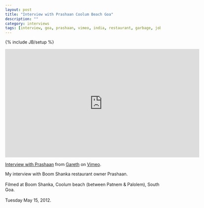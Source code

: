 ```yaml
---
layout: post
title: "Interview with Prashaan Coolum Beach Goa" 
description: ""
category: interviews 
tags: [interview, goa, prashaan, vimeo, india, restaurant, garbage, jobs, fishing]
---
```

{% include JB/setup %}

<iframe src="http://player.vimeo.com/video/42192093?color=ff9933" width="630" height="351" frameborder="0" webkitAllowFullScreen mozallowfullscreen allowFullScreen></iframe> <p><a href="http://vimeo.com/42192093">Interview with Prashaan</a> from <a href="http://vimeo.com/gyaresu">Gareth</a> on <a href="http://vimeo.com">Vimeo</a>.</p> <p>My interview with Boom Shanka restaurant owner Prashaan. <br /> <br /> Filmed at Boom Shanka, Coolum beach (between Patnem &amp; Palolem), South Goa.<br /> <br /> Tuesday May 15, 2012.</p>
